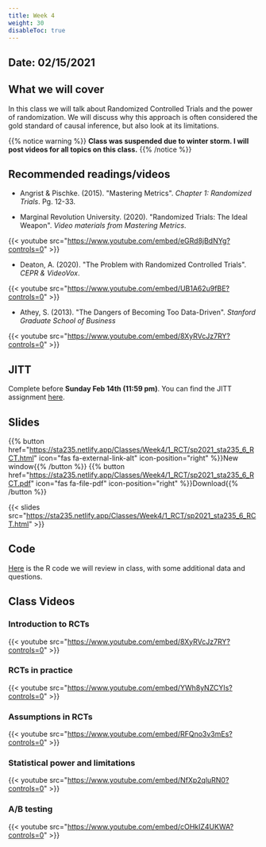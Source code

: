 ```yaml
---
title: Week 4
weight: 30
disableToc: true
---
```


## Date: 02/15/2021

## What we will cover

In this class we will talk about Randomized Controlled Trials and the power of randomization. We will discuss why this approach is often considered the gold standard of causal inference, but also look at its limitations.

{{% notice warning %}}
**Class was suspended due to winter storm. I will post videos for all topics on this class.**
{{% /notice %}}

## Recommended readings/videos

- Angrist & Pischke. (2015). "Mastering Metrics". *Chapter 1: Randomized Trials*. Pg. 12-33. 

- Marginal Revolution University. (2020). "Randomized Trials: The Ideal Weapon". *Video materials from Mastering Metrics*.

{{< youtube src="https://www.youtube.com/embed/eGRd8jBdNYg?controls=0" >}}

- Deaton, A. (2020). "The Problem with Randomized Controlled Trials". *CEPR & VideoVox*.

{{< youtube src="https://www.youtube.com/embed/UB1A62u9fBE?controls=0" >}}

- Athey, S. (2013). "The Dangers of Becoming Too Data-Driven". *Stanford Graduate School of Business*

{{< youtube src="https://www.youtube.com/embed/8XyRVcJz7RY?controls=0" >}}

## JITT

Complete before **Sunday Feb 14th (11:59 pm)**. You can find the JITT assignment [here](https://forms.gle/1SgszNv9Ny3HLFQq6).

## Slides

{{% button href="https://sta235.netlify.app/Classes/Week4/1_RCT/sp2021_sta235_6_RCT.html" icon="fas fa-external-link-alt" icon-position="right" %}}New window{{% /button %}} {{% button href="https://sta235.netlify.app/Classes/Week4/1_RCT/sp2021_sta235_6_RCT.pdf" icon="fas fa-file-pdf" icon-position="right" %}}Download{{% /button %}} 

{{< slides src="https://sta235.netlify.app/Classes/Week4/1_RCT/sp2021_sta235_6_RCT.html" >}}

## Code

[Here](https://github.com/maibennett/sta235/blob/main/exampleSite/content/Classes/Week4/code/sp2021_sta235_6_RCT.R) is the R code we will review in class, with some additional data and questions.


## Class Videos

### Introduction to RCTs

{{< youtube src="https://www.youtube.com/embed/8XyRVcJz7RY?controls=0" >}}

### RCTs in practice

{{< youtube src="https://www.youtube.com/embed/YWh8yNZCYIs?controls=0" >}}

### Assumptions in RCTs

{{< youtube src="https://www.youtube.com/embed/RFQno3v3mEs?controls=0" >}}

### Statistical power and limitations

{{< youtube src="https://www.youtube.com/embed/NfXp2qluRN0?controls=0" >}}

### A/B testing

{{< youtube src="https://www.youtube.com/embed/cOHkIZ4UKWA?controls=0" >}}